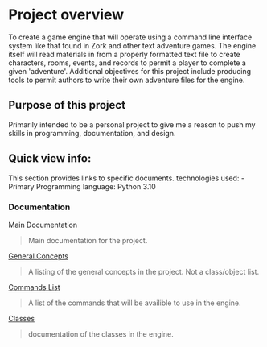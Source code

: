 # Project overview
To create a game engine that will operate using a command line interface system like that found in Zork and other text adventure games. The engine itself will read materials in from a properly formatted text file to create characters, rooms, events, and records to permit a player to complete a given 'adventure'. Additional objectives for this project include producing tools to permit authors to write their own adventure files for the engine.

## Purpose of this project
Primarily intended to be a personal project to give me a reason to push my skills in programming, documentation, and design.

## Quick view info:
This section provides links to specific documents.
technologies used:
-Primary Programming language: Python 3.10

### Documentation 
Main Documentation
> Main documentation for the project.

[General Concepts](https://github.com/TorroesPrime/Text-Adventure-Game-Engine/blob/master/documentation/general%20concepts.md)
> A listing of the general concepts in the project. Not a class/object list.

[Commands List](https://github.com/TorroesPrime/Text-Adventure-Game-Engine/blob/master/documentation/commands.md)
> A list of the commands that will be availible to use in the engine.

[Classes](https://github.com/TorroesPrime/Text-Adventure-Game-Engine/blob/master/documentation/class%20documentation.md)
> documentation of the classes in the engine.

